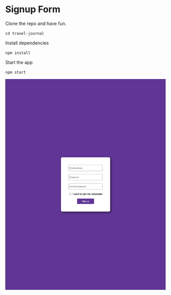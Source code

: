 # Signup Form

Clone the repo and have fun.


```
cd travel-journal
```
Install dependencies
```
npm install
```
Start the app
```
npm start
```

![Signup Form](./src/images/screenshot.png)
